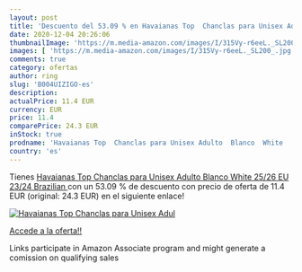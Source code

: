 ```yaml
---
layout: post
title: 'Descuento del 53.09 % en Havaianas Top  Chanclas para Unisex Adul'
date: 2020-12-04 20:26:06
thumbnailImage: 'https://m.media-amazon.com/images/I/315Vy-r6eeL._SL200_.jpg'
images: [ 'https://m.media-amazon.com/images/I/315Vy-r6eeL._SL200_.jpg' ]
comments: true
category: ofertas
author: ring
slug: 'B004UIZIGO-es'
description:
actualPrice: 11.4 EUR
currency: EUR
price: 11.4
comparePrice: 24.3 EUR
inStock: true
prodname: 'Havaianas Top  Chanclas para Unisex Adulto  Blanco  White   25/26 EU  23/24 Brazilian '
country: 'es'
---
```


Tienes [Havaianas Top  Chanclas para Unisex Adulto  Blanco  White   25/26 EU  23/24 Brazilian ](https://www.amazon.es/dp/B004UIZIGO/?tag=tolees-21) con un 53.09 % de descuento con precio de oferta de 11.4 EUR (original: 24.3 EUR) en el siguiente enlace!

[![Havaianas Top  Chanclas para Unisex Adul](https://m.media-amazon.com/images/I/315Vy-r6eeL._SL200_.jpg)](https://www.amazon.es/dp/B004UIZIGO/?tag=tolees-21)

[Accede a la oferta!!](https://www.amazon.es/dp/B004UIZIGO/?tag=tolees-21)

Links participate in Amazon Associate program and might generate a comission on qualifying sales


